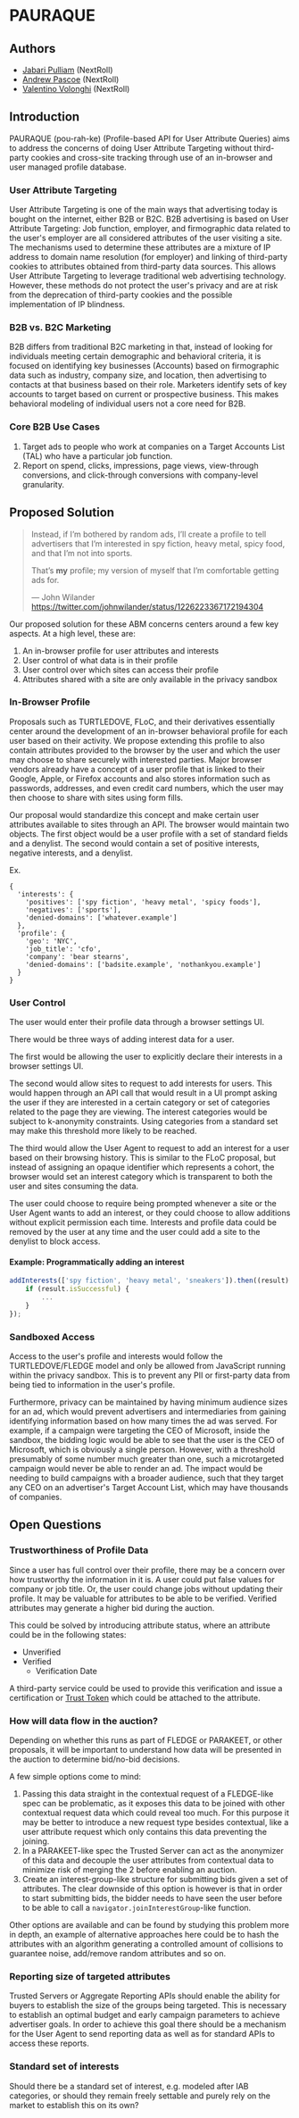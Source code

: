 # PAURAQUE

## Authors
- [Jabari Pulliam](https://github.com/jabari-pulliam) (NextRoll)
- [Andrew Pascoe](https://github.com/appascoe) (NextRoll)
- [Valentino Volonghi](https://github.com/dialtone) (NextRoll)

## Introduction
PAURAQUE (pou-rah-ke) (Profile-based API for User Attribute Queries) aims to address the concerns of doing User Attribute Targeting without third-party cookies and cross-site tracking through use of an in-browser and user managed profile database.

### User Attribute Targeting
User Attribute Targeting is one of the main ways that advertising today is bought on the internet, either B2B or B2C. B2B advertising is based on User Attribute Targeting: Job function, employer, and firmographic data related to the user's employer are all considered attributes of the user visiting a site. The mechanisms used to determine these attributes are a mixture of IP address to domain name resolution (for employer) and linking of third-party cookies to attributes obtained from third-party data sources. This allows User Attribute Targeting to leverage traditional web advertising technology. However, these methods do not protect the user's privacy and are at risk from the deprecation of third-party cookies and the possible implementation of IP blindness.

### B2B vs. B2C Marketing
B2B differs from traditional B2C marketing in that, instead of looking for individuals meeting certain demographic and behavioral criteria, it is focused on identifying key businesses (Accounts) based on firmographic data such as industry, company size, and location, then advertising to contacts at that business based on their role. Marketers identify sets of key accounts to target based on current or prospective business. This makes behavioral modeling of individual users not a core need for B2B.

### Core B2B Use Cases
1. Target ads to people who work at companies on a Target Accounts List (TAL) who have a particular job function.
2. Report on spend, clicks, impressions, page views, view-through conversions, and click-through conversions with company-level granularity.
## Proposed Solution

> Instead, if I’m bothered by random ads, I’ll create a profile to tell advertisers that I’m interested in spy fiction, heavy metal, spicy food, and that I’m not into sports.
>
> That’s **my** profile; my version of myself that I’m comfortable getting ads for.
>
> — John Wilander https://twitter.com/johnwilander/status/1226223367172194304

Our proposed solution for these ABM concerns centers around a few key aspects. At a high level, these are:
1. An in-browser profile for user attributes and interests
2. User control of what data is in their profile
3. User control over which sites can access their profile
4. Attributes shared with a site are only available in the privacy sandbox

### In-Browser Profile
Proposals such as TURTLEDOVE, FLoC, and their derivatives essentially center around the development of an in-browser behavioral profile for each user based on their activity. We propose extending this profile to also contain attributes provided to the browser by the user and which the user may choose to share securely with interested parties. Major browser vendors already have a concept of a user profile that is linked to their Google, Apple, or Firefox accounts and also stores information such as passwords, addresses, and even credit card numbers, which the user may then choose to share with sites using form fills.

Our proposal would standardize this concept and make certain user attributes available to sites through an API. The browser would maintain two objects. The first object would be a user profile with a set of standard fields and a denylist. The second would contain a set of positive interests, negative interests, and a denylist.

Ex.
```
{
  'interests': {
    'positives': ['spy fiction', 'heavy metal', 'spicy foods'],
    'negatives': ['sports'],
    'denied-domains': ['whatever.example']
  },
  'profile': {
    'geo': 'NYC',
    'job_title': 'cfo',
    'company': 'bear stearns',
    'denied-domains': ['badsite.example', 'nothankyou.example']
  }
}
```
### User Control
The user would enter their profile data through a browser settings UI.

There would be three ways of adding interest data for a user.

The first would be allowing the user to explicitly declare their interests in a browser settings UI.

The second would allow sites to request to add interests for users. This would happen through an API call that would result in a UI prompt asking the user if they are interested in a certain category or set of categories related to the page they are viewing. The interest categories would be subject to k-anonymity constraints. Using categories from a standard set may make this threshold more likely to be reached.

The third would allow the User Agent to request to add an interest for a user based on their browsing history. This is similar to the FLoC proposal, but instead of assigning an opaque identifier which represents a cohort, the browser would set an interest category which is transparent to both the user and sites consuming the data.

The user could choose to require being prompted whenever a site or the User Agent wants to add an interest, or they could choose to allow additions without explicit permission each time. Interests and profile data could be removed by the user at any time and the user could add a site to the denylist to block access.

#### Example: Programmatically adding an interest
```js
addInterests(['spy fiction', 'heavy metal', 'sneakers']).then((result) => {
	if (result.isSuccessful) {
		...
	}
});
```

### Sandboxed Access
Access to the user's profile and interests would follow the TURTLEDOVE/FLEDGE model and only be allowed from JavaScript running within the privacy sandbox. This is to prevent any PII or first-party data from being tied to information in the user's profile.

Furthermore, privacy can be maintained by having minimum audience sizes for an ad, which would prevent advertisers and intermediaries from gaining identifying information based on how many times the ad was served. For example, if a campaign were targeting the CEO of Microsoft, inside the sandbox, the bidding logic would be able to see that the user is the CEO of Microsoft, which is obviously a single person. However, with a threshold presumably of some number much greater than one, such a microtargeted campaign would never be able to render an ad. The impact would be needing to build campaigns with a broader audience, such that they target any CEO on an advertiser's Target Account List, which may have thousands of companies.

## Open Questions
### Trustworthiness of Profile Data
Since a user has full control over their profile, there may be a concern over how trustworthy the information in it is. A user could put false values for company or job title. Or, the user could change jobs without updating their profile. It may be valuable for attributes to be able to be verified. Verified attributes may generate a higher bid during the auction.

This could be solved by introducing attribute status, where an attribute could be in the following states:
* Unverified
* Verified
	* Verification Date

A third-party service could be used to provide this verification and issue a certification or [Trust Token](https://web.dev/trust-tokens/) which could be attached to the attribute.

### How will data flow in the auction?
Depending on whether this runs as part of FLEDGE or PARAKEET, or other proposals, it will be important to understand how data will be presented in the auction to determine bid/no-bid decisions.

A few simple options come to mind:

  1. Passing this data straight in the contextual request of a FLEDGE-like spec can be problematic, as it exposes this data to be joined with other contextual request data which could reveal too much. For this purpose it may be better to introduce a new request type besides contextual, like a user attribute request which only contains this data preventing the joining.
  2. In a PARAKEET-like spec the Trusted Server can act as the anonymizer of this data and decouple the user attributes from contextual data to minimize risk of merging the 2 before enabling an auction.
  3. Create an interest-group-like structure for submitting bids given a set of attributes. The clear downside of this option is however is that in order to start submitting bids, the bidder needs to have seen the user before to be able to call a `navigator.joinInterestGroup`-like function.

Other options are available and can be found by studying this problem more in depth, an example of alternative approaches here could be to hash the attributes with an algorithm generating a controlled amount of collisions to guarantee noise, add/remove random attributes and so on.

### Reporting size of targeted attributes
Trusted Servers or Aggregate Reporting APIs should enable the ability for buyers to establish the size of the groups being targeted. This is necessary to establish an optimal budget and early campaign parameters to achieve advertiser goals. In order to achieve this goal there should be a mechanism for the User Agent to send reporting data as well as for standard APIs to access these reports.

### Standard set of interests
Should there be a standard set of interest, e.g. modeled after IAB categories, or should they remain freely settable and purely rely on the market to establish this on its own?
